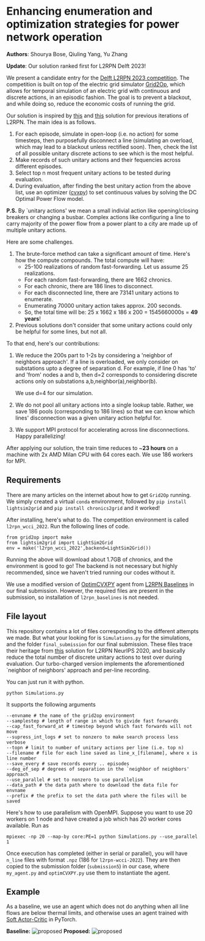 # Enhancing enumeration and optimization strategies for power network operation

**Authors**: Shourya Bose, Qiuling Yang, Yu Zhang

**Update**: Our solution ranked first for L2RPN Delft 2023!


We present a candidate entry for the [Delft L2RPN 2023 competition](https://codalab.lisn.upsaclay.fr/competitions/12420). The competition is built on top of the electric grid simulator [Grid2Op](https://github.com/rte-france/Grid2Op), which allows for temporal simulation of an electric grid with continuous and discrete actions, in an episodic fashion. The goal is to prevent a blackout, and while doing so, reduce the economic costs of running the grid.

Our solution is inspired by [this](https://github.com/AlibabaResearch/l2rpn-wcci-2022) and [this](https://github.com/AsprinChina/L2RPN_NIPS_2020_a_PPO_Solution) solution for previous iterations of L2RPN. The main idea is as follows.

1. For each episode, simulate in open-loop (i.e. no action) for some timesteps, then purposefully disconnect a line (simulating an overload, which may lead to a blackout unless rectified soon). Then, check the list of all possible unitary discrete actions to see which is the most helpful.
2. Make records of such unitary actions and their fequencies across different episodes.
3. Select top n most frequent unitary actions to be tested during evaluation.
4. During evaluation, after finding the best unitary action from the above list, use an optimizer ([cvxpy](https://github.com/cvxpy/cvxpy)) to set continuous values by solving the DC Optimal Power Flow model.

**P.S.** By `unitary actions' we mean a small indivial action like opening/closing breakers or changing a busbar. Complex actions like configuring a line to carry majority of the power flow from a power plant to a city are made up of multiple unitary actions.

Here are some challenges.

1. The brute-force method can take a significant amount of time. Here's how the compute compounds. The total compute will have:
	* 25-100 realizations of random fast-forwarding. Let us assume 25 realizations.
	* For each random fast-forwarding, there are 1662 chronics.
	* For each chronic, there are 186 lines to disconnect.
	* For each disconnected line, there are 73141 unitary actions to enumerate.
	* Enumerating 70000 unitary action takes approx. 200 seconds.
	* So, the total time will be: 25 x 1662 x 186 x 200 = 1545660000s = **49 years**!
2. Previous solutions don't consider that some unitary actions could only be helpful for some lines, but not all.

To that end, here's our contributions:

1. We reduce the 200s part to 1-2s by considering a 'neighbor of neighbors approach'. If a line is overloaded, we only consider on substations upto a degree of separation d. For example, if line 0 has 'to' and 'from' nodes a and b, then d=2 corresponds to considering discrete actions only on substations a,b,neighbor(a),neighbor(b). 
	
	We use d=4 for our simulation.
2. We do not pool all unitary actions into a single lookup table. Rather, we save 186 pools (corresponding to 186 lines) so that we can know which lines' disconnection was a given unitary action helpful for.
3. We support MPI protocol for accelerating across line disconnections. Happy parallelizing!

After applying our solution, the train time reduces to ~**23 hours** on a machine with 2x AMD Milan CPU with 64 cores each. We use 186 workers for MPI.

## Requirements

There are many articles on the internet about how to get ```Grid2Op``` running. We simply created a virtual ```conda``` environment, followed by ```pip install lightsim2grid``` and ```pip install chronics2grid``` and it worked! 

After installing, here's what to do. The competition environment is called ```l2rpn_wcci_2022```. Run the following lines of code.

	from grid2op import make
	from lightsim2grid import LightSim2Grid
	env = make('l2rpn_wcci_2022',backend=LightSim2Grid())
	
Running the above will download about 1.7GB of chronics, and the environment is good to go! The backend is not necessary but highly recommended, since we haven't tried running our codes without it.

We use a modified version of [OptimCVXPY](https://github.com/rte-france/l2rpn-baselines/tree/master/l2rpn_baselines/OptimCVXPY) agent from  [L2RPN Baselines](https://github.com/rte-france/l2rpn-baselines) in our final submission. However, the required files are present in the submission, so installation of `l2rpn_baselines` is not needed.

## File layout

This repository contains a lot of files corresponding to the different attempts we made. But what your looking for is ```Simulations.py``` for the simulations, and the folder ```final_submission``` for our final submission. These files trace their heritage from [this](https://github.com/AsprinChina/L2RPN_NIPS_2020_a_PPO_Solution) solution for L2RPN NeurIPS 2020, and basically reduce the total number of discrete unitary actions to test over during evaluation. Our turbo-charged version implements the aforementioned `neighbor of neighbors' approach and per-line recording.

You can just run it with python.
	
	python Simulations.py
	
It supports the following arguments

	--envname # the name of the grid2op environment
	--samplestep # length of range in which to givide fast forwards
	--cap_fast_forward_at # timestep beyond which fast forwards will not move
	--supress_int_logs # set to nonzero to make search process less verbose
	--topn # limit to number of unitary actions per line (i.e. top n)
	--filename # file for each line saved as line_x_[filename], where x is line number
	--save_every # save records every .. episodes
	--deg_of_sep # degrees of separation in the `neighbor of neighbors' approach
	--use_parallel # set to nonzero to use parallelism
	--data_path # the data path where to download the data file for envname
	--prefix # the prefix to set the data path where the files will be saved
	
Here's how to use parallelism with OpenMPI. Suppose you want to use 20 workers on 1 node and have created a job which has 20 worker cores available. Run as

	mpiexec -np 20 --map-by core:PE=1 python Simulations.py --use_parallel 1
	
Once execution has completed (either in serial or parallel), you will have ```n_line``` files with format ```.npz``` (186 for ```l2rpn-wcci-2022```). They are then copied to the submission folder (```submission5```) in our case, where ```my_agent.py``` and ```optimCVXPY.py``` use them to instantiate the agent.

## Example

As a baseline, we use an agent which does not do anything when all line flows are below thermal limits, and otherwise uses an agent trained with [Soft Actor-Critic](https://arxiv.org/pdf/1812.05905.pdf) in PyTorch.

**Baseline:**
![proposed](gif/baseline.gif)
**Proposed:**
![proposed](gif/proposed.gif)
